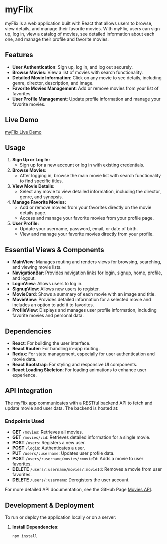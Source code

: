 # myFlix

myFlix is a web application built with React that allows users to browse, view details, and manage their favorite movies. With myFlix, users can sign up, log in, view a catalog of movies, see detailed information about each one, and manage their profile and favorite movies. 

## Features

- **User Authentication**: Sign up, log in, and log out securely.
- **Browse Movies**: View a list of movies with search functionality.
- **Detailed Movie Information**: Click on any movie to see details, including genre, director, description, and image.
- **Favorite Movies Management**: Add or remove movies from your list of favorites.
- **User Profile Management**: Update profile information and manage your favorite movies.

## Live Demo
[myFlix Live Demo](https://myflixmoviedatabase.netlify.app)

## Usage

1. **Sign Up or Log In:**
    - Sign up for a new account or log in with existing credentials.
2. **Browse Movies:**
    - After logging in, browse the main movie list with search functionality to find specific titles.
3. **View Movie Details:**
    - Select any movie to view detailed information, including the director, genre, and synopsis.
4. **Manage Favorite Movies:**
    - Add or remove movies from your favorites directly on the movie details page.
    - Access and manage your favorite movies from your profile page.
5. **User Profile:**
    - Update your username, password, email, or date of birth.
    - View and manage your favorite movies directly from your profile.

## Essential Views & Components

- **MainView**: Manages routing and renders views for browsing, searching, and viewing movie lists.
- **NavigationBar**: Provides navigation links for login, signup, home, profile, and logout.
- **LoginView**: Allows users to log in.
- **SignupView**: Allows new users to register.
- **MovieCard**: Shows a summary of each movie with an image and title.
- **MovieView**: Provides detailed information for a selected movie and includes an option to add it to favorites.
- **ProfileView**: Displays and manages user profile information, including favorite movies and personal data.

## Dependencies

- **React**: For building the user interface.
- **React Router**: For handling in-app routing.
- **Redux**: For state management, especially for user authentication and movie data.
- **React Bootstrap**: For styling and responsive UI components.
- **React Loading Skeleton**: For loading animations to enhance user experience.

## API Integration

The myFlix app communicates with a RESTful backend API to fetch and update movie and user data. The backend is hosted at:

### Endpoints Used

- **GET** `/movies`: Retrieves all movies.
- **GET** `/movies/:id`: Retrieves detailed information for a single movie.
- **POST** `/users`: Registers a new user.
- **POST** `/login`: Authenticates a user.
- **PUT** `/users/:username`: Updates user profile data.
- **POST** `/users/:username/movies/:movieId`: Adds a movie to user favorites.
- **DELETE** `/users/:username/movies/:movieId`: Removes a movie from user favorites.
- **DELETE** `/users/:username`: Deregisters the user account.

For more detailed API documentation, see the GitHub Page [Movies API](https://github.com/mayyinandprojects/Movie-API).

## Development & Deployment

To run or deploy the application locally or on a server:

1. **Install Dependencies**:
   ```bash
   npm install
